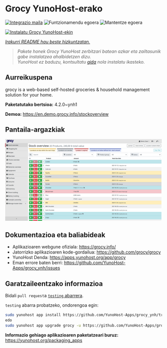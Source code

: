 <!--
Ohart ongi: README hau automatikoki sortu da <https://github.com/YunoHost/apps/tree/master/tools/readme_generator>ri esker
EZ editatu eskuz.
-->

# Grocy YunoHost-erako

[![Integrazio maila](https://dash.yunohost.org/integration/grocy.svg)](https://dash.yunohost.org/appci/app/grocy) ![Funtzionamendu egoera](https://ci-apps.yunohost.org/ci/badges/grocy.status.svg) ![Mantentze egoera](https://ci-apps.yunohost.org/ci/badges/grocy.maintain.svg)

[![Instalatu Grocy YunoHost-ekin](https://install-app.yunohost.org/install-with-yunohost.svg)](https://install-app.yunohost.org/?app=grocy)

*[Irakurri README hau beste hizkuntzatan.](./ALL_README.md)*

> *Pakete honek Grocy YunoHost zerbitzari batean azkar eta zailtasunik gabe instalatzea ahalbidetzen dizu.*  
> *YunoHost ez baduzu, kontsultatu [gida](https://yunohost.org/install) nola instalatu ikasteko.*

## Aurreikuspena

grocy is a web-based self-hosted groceries & household management solution for your home.

**Paketatutako bertsioa:** 4.2.0~ynh1

**Demoa:** <https://en.demo.grocy.info/stockoverview>

## Pantaila-argazkiak

![Grocy(r)en pantaila-argazkia](./doc/screenshots/stock-en.png)

## Dokumentazioa eta baliabideak

- Aplikazioaren webgune ofiziala: <https://grocy.info/>
- Jatorrizko aplikazioaren kode-gordailua: <https://github.com/grocy/grocy>
- YunoHost Denda: <https://apps.yunohost.org/app/grocy>
- Eman errore baten berri: <https://github.com/YunoHost-Apps/grocy_ynh/issues>

## Garatzaileentzako informazioa

Bidali `pull request`a [`testing` abarrera](https://github.com/YunoHost-Apps/grocy_ynh/tree/testing).

`testing` abarra probatzeko, ondorengoa egin:

```bash
sudo yunohost app install https://github.com/YunoHost-Apps/grocy_ynh/tree/testing --debug
edo
sudo yunohost app upgrade grocy -u https://github.com/YunoHost-Apps/grocy_ynh/tree/testing --debug
```

**Informazio gehiago aplikazioaren paketatzeari buruz:** <https://yunohost.org/packaging_apps>
